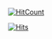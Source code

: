 [![HitCount](https://hits.dwyl.com/cursed-hacker/cursed-hacker/cursed-hacker.svg?style=flat-square)](https://hits.seeyoufarm.com)


[![Hits](https://hits.sh/github.com/cursed-hacker/cursed-hacker.svg)](https://hits.sh/github.com/cursed-hacker/cursed-hacker/)

